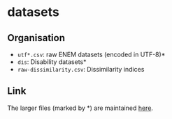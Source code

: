 # datasets
## Organisation
- `utf*.csv`: raw ENEM datasets (encoded in UTF-8)*
- `dis`: Disability datasets*
- `raw-dissimilarity.csv`: Dissimilarity indices
## Link
The larger files (marked by *) are maintained
[here](https://drive.google.com/drive/folders/1sZ6T7gFKPvK1luAhJPlYYg4Y5oXM1L1-?usp=sharing).
